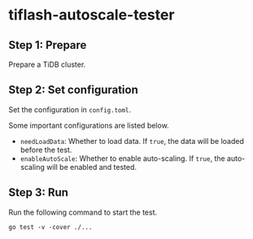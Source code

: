 # tiflash-autoscale-tester

## Step 1: Prepare
Prepare a TiDB cluster.

## Step 2: Set configuration
Set the configuration in `config.toml`.

Some important configurations are listed below.
- `needLoadData`: Whether to load data. If `true`, the data will be loaded before the test.
- `enableAutoScale`: Whether to enable auto-scaling. If `true`, the auto-scaling will be enabled and tested.

## Step 3: Run
Run the following command to start the test.

```go test -v -cover ./... ```